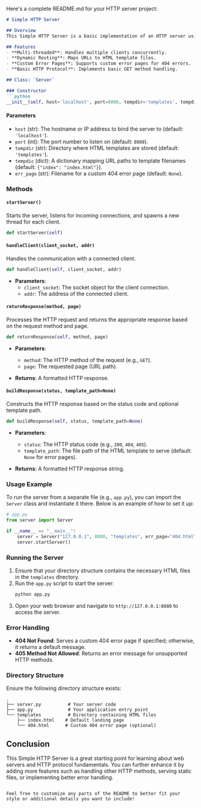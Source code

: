 Here's a complete README.md for your HTTP server project:

```markdown
# Simple HTTP Server

## Overview
This Simple HTTP Server is a basic implementation of an HTTP server using Python's socket programming and threading. It listens for incoming client requests, serves HTML pages from a specified directory, and handles common HTTP status codes.

## Features
- **Multi-threaded**: Handles multiple clients concurrently.
- **Dynamic Routing**: Maps URLs to HTML template files.
- **Custom Error Pages**: Supports custom error pages for 404 errors.
- **Basic HTTP Protocol**: Implements basic GET method handling.

## Class: `Server`

### Constructor
```python
__init__(self, host='localhost', port=8080, tempdir='templates', tempdic=None, err_page=None)
```

#### Parameters
- `host` (str): The hostname or IP address to bind the server to (default: `'localhost'`).
- `port` (int): The port number to listen on (default: `8080`).
- `tempdir` (str): Directory where HTML templates are stored (default: `'templates'`).
- `tempdic` (dict): A dictionary mapping URL paths to template filenames (default: `{"index": "index.html"}`).
- `err_page` (str): Filename for a custom 404 error page (default: `None`).

### Methods

#### `startServer()`
Starts the server, listens for incoming connections, and spawns a new thread for each client.

```python
def startServer(self)
```

#### `handleClient(client_socket, addr)`
Handles the communication with a connected client.

```python
def handleClient(self, client_socket, addr)
```

- **Parameters**:
  - `client_socket`: The socket object for the client connection.
  - `addr`: The address of the connected client.

#### `returnResponse(method, page)`
Processes the HTTP request and returns the appropriate response based on the request method and page.

```python
def returnResponse(self, method, page)
```

- **Parameters**:
  - `method`: The HTTP method of the request (e.g., `GET`).
  - `page`: The requested page (URL path).

- **Returns**: A formatted HTTP response.

#### `buildResponse(status, template_path=None)`
Constructs the HTTP response based on the status code and optional template path.

```python
def buildResponse(self, status, template_path=None)
```

- **Parameters**:
  - `status`: The HTTP status code (e.g., `200`, `404`, `405`).
  - `template_path`: The file path of the HTML template to serve (default: `None` for error pages).

- **Returns**: A formatted HTTP response string.

### Usage Example

To run the server from a separate file (e.g., `app.py`), you can import the `Server` class and instantiate it there. Below is an example of how to set it up:

```python
# app.py
from server import Server

if __name__ == "__main__":
    server = Server("127.0.0.1", 8080, "templates", err_page="404.html")
    server.startServer()
```

### Running the Server
1. Ensure that your directory structure contains the necessary HTML files in the `templates` directory.
2. Run the `app.py` script to start the server:
   ```bash
   python app.py
   ```
3. Open your web browser and navigate to `http://127.0.0.1:8080` to access the server.

### Error Handling
- **404 Not Found**: Serves a custom 404 error page if specified; otherwise, it returns a default message.
- **405 Method Not Allowed**: Returns an error message for unsupported HTTP methods.

### Directory Structure
Ensure the following directory structure exists:
```
.
├── server.py          # Your server code
├── app.py             # Your application entry point
└── templates          # Directory containing HTML files
    ├── index.html    # Default landing page
    └── 404.html      # Custom 404 error page (optional)
```

## Conclusion
This Simple HTTP Server is a great starting point for learning about web servers and HTTP protocol fundamentals. You can further enhance it by adding more features such as handling other HTTP methods, serving static files, or implementing better error handling.
```

Feel free to customize any parts of the README to better fit your style or additional details you want to include!